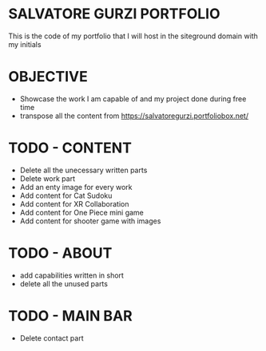 # SALVATORE GURZI PORTFOLIO
This is the code of my portfolio that I will host in the siteground domain with my initials

# OBJECTIVE 
- Showcase the work I am capable of and my project done during free time
- transpose all the content from https://salvatoregurzi.portfoliobox.net/
# TODO - CONTENT
- Delete all the unecessary written parts
- Delete work part
- Add an enty image for every work
- Add content for Cat Sudoku
- Add content for XR Collaboration
- Add content for One Piece mini game
- Add content for shooter game with images

# TODO - ABOUT
- add capabilities written in short
- delete all the unused parts 

# TODO -  MAIN BAR
- Delete contact part
